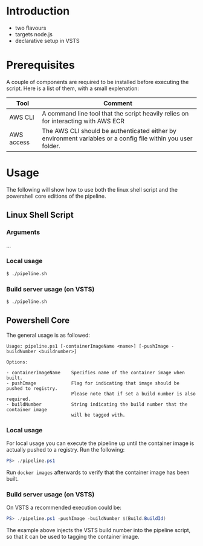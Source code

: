 # Introduction 
- two flavours
- targets node.js
- declarative setup in VSTS

# Prerequisites
A couple of components are required to be installed before executing the script. Here is a list of them, with a small explenation:

| Tool    | Comment |
|---------|---------|
| AWS CLI | A command line tool that the script heavily relies on for interacting with AWS ECR |
| AWS access | The AWS CLI should be authenticated either by environment variables or a config file within you user folder. |


# Usage
The following will show how to use both the linux shell script and the powershell core editions of the pipeline.

## Linux Shell Script

### Arguments
...

### Local usage
````bash
$ ./pipeline.sh
````
### Build server usage (on VSTS)
````bash
$ ./pipeline.sh
````

## Powershell Core
The general usage is as followed:
````
Usage: pipeline.ps1 [-containerImageName <name>] [-pushImage -buildNumber <buildnumber>]

Options:

- containerImageName    Specifies name of the container image when built.
- pushImage             Flag for indicating that image should be pushed to registry.
                        Please note that if set a build number is also required.
- buildNumber           String indicating the build number that the container image 
                        will be tagged with.
````

### Local usage
For local usage you can execute the pipeline up until the container image is actually pushed to a registry. Run the following:

````powershell
PS> ./pipeline.ps1
````

Run `docker images` afterwards to verify that the container image has been built.

### Build server usage (on VSTS)
On VSTS a recommended execution could be:

````powershell
PS> ./pipeline.ps1 -pushImage -buildNumber $(Build.BuildId)
````
The example above injects the VSTS build number into the pipeline script, so that it can be used to tagging the container image.